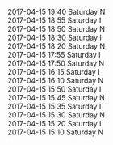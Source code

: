 2017-04-15 19:40 Saturday  N  
2017-04-15 18:55 Saturday  I  
2017-04-15 18:50 Saturday  N  
2017-04-15 18:30 Saturday  I  
2017-04-15 18:20 Saturday  N  
2017-04-15 17:55 Saturday  I  
2017-04-15 17:50 Saturday  N  
2017-04-15 16:15 Saturday  I  
2017-04-15 16:10 Saturday  N  
2017-04-15 15:50 Saturday  I  
2017-04-15 15:45 Saturday  N  
2017-04-15 15:35 Saturday  I  
2017-04-15 15:30 Saturday  N  
2017-04-15 15:20 Saturday  I  
2017-04-15 15:10 Saturday  N  

